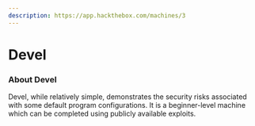 ```yaml
---
description: https://app.hackthebox.com/machines/3
---
```


# Devel

### About Devel

Devel, while relatively simple, demonstrates the security risks associated with some default program configurations. It is a beginner-level machine which can be completed using publicly available exploits.
